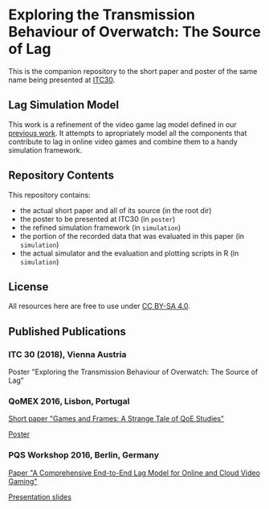 # Exploring the Transmission Behaviour of Overwatch: The Source of Lag

This is the companion repository to the short paper and poster of the same name being presented at [ITC30](https://itc30.org/).


## Lag Simulation Model

This work is a refinement of the video game lag model defined in our [previous work](https://github.com/mas-ude/onlinegame-lag-sim). It attempts to apropriately model all the components that contribute to lag in online video games and combine them to a handy simulation framework.


## Repository Contents

This repository contains:

* the actual short paper and all of its source (in the root dir)
* the poster to be presented at ITC30 (in `poster`)
* the refined simulation framework  (in `simulation`)
* the portion of the recorded data that was evaluated in this paper (in `simulation`)
* the actual simulator and the evaluation and plotting scripts in R (in `simulation`)


## License
All resources here are free to use under [CC BY-SA 4.0](https://creativecommons.org/licenses/by-sa/4.0/).


## Published Publications

### ITC 30 (2018), Vienna Austria

Poster "Exploring the Transmission Behaviour of Overwatch: The Source of Lag"

### QoMEX 2016, Lisbon, Portugal

[Short paper "Games and Frames: A Strange Tale of QoE Studies"](https://github.com/mas-ude/onlinegame-lag-sim/blob/master/publications/qomex/qomex-2016-short-paper.pdf)

[Poster](https://github.com/mas-ude/onlinegame-lag-sim/blob/master/publications/qomex/poster/poster-A1.pdf)

### PQS Workshop 2016, Berlin, Germany

[Paper "A Comprehensive End-to-End Lag Model for Online and Cloud Video Gaming"]()

[Presentation slides](https://github.com/mas-ude/onlinegame-lag-sim/blob/master/publications/pqs/presentation/presentation.pdf)